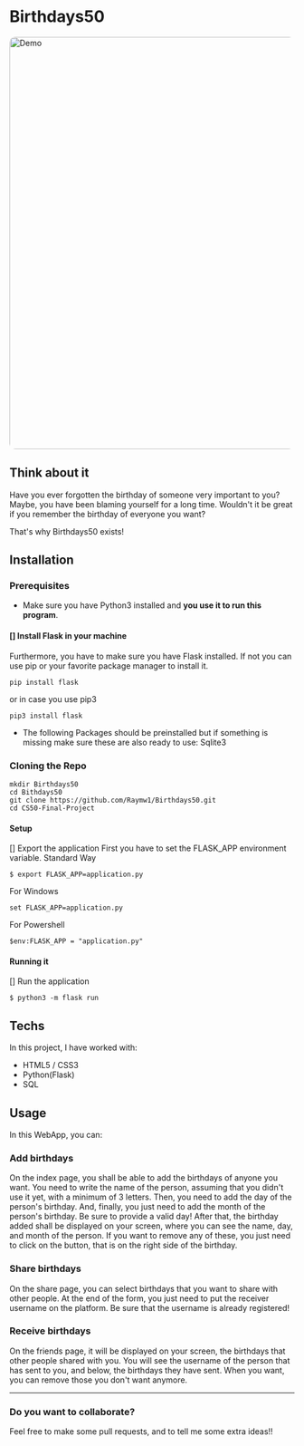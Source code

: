 # Birthdays50

<img width="728" style="border-radius:10px" src="https://i.imgur.com/2C5mSSh.png" alt="Demo"></a>

## Think about it

Have you ever forgotten the birthday of someone very important to you? Maybe, you have been blaming yourself for a long time.
Wouldn't it be great if you remember the birthday of everyone you want?

That's why Birthdays50 exists!

## Installation

### Prerequisites
- Make sure you have Python3 installed and **you use it to run this program**.
#### [] Install Flask in your machine
Furthermore, you have to make sure you have Flask installed. If not you can use pip or your favorite package manager to install it.
```
pip install flask
```
or in case you use pip3
```
pip3 install flask
```
- The following Packages should be preinstalled but if something is missing make sure these are also ready to use: Sqlite3

### Cloning the Repo
```
mkdir Birthdays50
cd Bithdays50
git clone https://github.com/Raymw1/Birthdays50.git
cd CS50-Final-Project
```

#### Setup

[] Export the application
First you have to set the FLASK_APP environment variable.
Standard Way
```
$ export FLASK_APP=application.py
```
For Windows
```
set FLASK_APP=application.py
```
For Powershell
```
$env:FLASK_APP = "application.py"
```

#### Running it

[] Run the application
```
$ python3 -m flask run
```

## Techs

In this project, I have worked with:
- HTML5 / CSS3
- Python(Flask)
- SQL

## Usage

In this WebApp, you can:

### Add birthdays

On the index page, you shall be able to add the birthdays of anyone you want. You need to write the name of the person, assuming that you didn't use it yet, with a minimum of 3 letters. Then, you need to add the day of the person's birthday. And, finally, you just need to add the month of the person's birthday. Be sure to provide a valid day! After that, the birthday added shall be displayed on your screen, where you can see the name, day, and month of the person. If you want to remove any of these, you just need to click on the button, that is on the right side of the birthday.

### Share birthdays

On the share page, you can select birthdays that you want to share with other people. At the end of the form, you just need to put the receiver username on the platform. Be sure that the username is already registered!

### Receive birthdays

On the friends page, it will be displayed on your screen, the birthdays that other people shared with you. You will see the username of the person that has sent to you, and below, the birthdays they have sent. When you want, you can remove those you don't want anymore.

---
### Do you want to collaborate?

Feel free to make some pull requests, and to tell me some extra ideas!!

